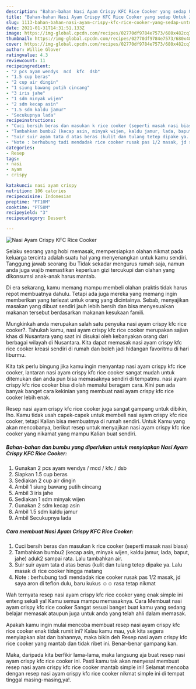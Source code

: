 ```yaml
---
description: "Bahan-bahan Nasi Ayam Crispy KFC Rice Cooker yang sedap Untuk Jualan"
title: "Bahan-bahan Nasi Ayam Crispy KFC Rice Cooker yang sedap Untuk Jualan"
slug: 1113-bahan-bahan-nasi-ayam-crispy-kfc-rice-cooker-yang-sedap-untuk-jualan
date: 2021-01-31T14:31:51.133Z
image: https://img-global.cpcdn.com/recipes/02770df9784e7573/680x482cq70/nasi-ayam-crispy-kfc-rice-cooker-foto-resep-utama.jpg
thumbnail: https://img-global.cpcdn.com/recipes/02770df9784e7573/680x482cq70/nasi-ayam-crispy-kfc-rice-cooker-foto-resep-utama.jpg
cover: https://img-global.cpcdn.com/recipes/02770df9784e7573/680x482cq70/nasi-ayam-crispy-kfc-rice-cooker-foto-resep-utama.jpg
author: Willie Glover
ratingvalue: 4.3
reviewcount: 11
recipeingredient:
- "2 pcs ayam wendys  mcd  kfc  dsb"
- "1.5 cup beras"
- "2 cup air dingin"
- "1 siung bawang putih cincang"
- "3 iris jahe"
- "1 sdm minyak wijen"
- "2 sdm kecap asin"
- "1.5 sdm kaldu jamur"
- "Secukupnya lada"
recipeinstructions:
- "Cuci bersih beras dan masukan k rice cooker (seperti masak nasi biasa)"
- "Tambahkan bumbu2 (kecap asin, minyak wijen, kaldu jamur, lada, baput, jahe) aduk2 sampai rata. Lalu tambahkan air."
- "Suir suir ayam tata d atas beras (kulit dan tulang tetep dipake ya. Lalu masak di rice cooker hingga matang"
- "Note : berhubung tadi mendadak rice cooker rusak pas 1/2 masak, jd saya aron di teflon dulu, baru kukus ☺️☺️ rasa tetap nikmat"
categories:
- Resep
tags:
- nasi
- ayam
- crispy

katakunci: nasi ayam crispy 
nutrition: 106 calories
recipecuisine: Indonesian
preptime: "PT10M"
cooktime: "PT58M"
recipeyield: "3"
recipecategory: Dessert

---
```



![Nasi Ayam Crispy KFC Rice Cooker](https://img-global.cpcdn.com/recipes/02770df9784e7573/680x482cq70/nasi-ayam-crispy-kfc-rice-cooker-foto-resep-utama.jpg)

Selaku seorang yang hobi memasak, mempersiapkan olahan nikmat pada keluarga tercinta adalah suatu hal yang menyenangkan untuk kamu sendiri. Tanggung jawab seorang ibu Tidak sekadar mengurus rumah saja, namun anda juga wajib memastikan keperluan gizi tercukupi dan olahan yang dikonsumsi anak-anak harus mantab.

Di era  sekarang, kamu memang mampu membeli olahan praktis tidak harus repot membuatnya dahulu. Tetapi ada juga mereka yang memang ingin memberikan yang terlezat untuk orang yang dicintainya. Sebab, menyajikan masakan yang dibuat sendiri jauh lebih bersih dan bisa menyesuaikan makanan tersebut berdasarkan makanan kesukaan famili. 



Mungkinkah anda merupakan salah satu penyuka nasi ayam crispy kfc rice cooker?. Tahukah kamu, nasi ayam crispy kfc rice cooker merupakan sajian khas di Nusantara yang saat ini disukai oleh kebanyakan orang dari berbagai wilayah di Nusantara. Kita dapat memasak nasi ayam crispy kfc rice cooker kreasi sendiri di rumah dan boleh jadi hidangan favoritmu di hari liburmu.

Kita tak perlu bingung jika kamu ingin menyantap nasi ayam crispy kfc rice cooker, lantaran nasi ayam crispy kfc rice cooker sangat mudah untuk ditemukan dan anda pun bisa memasaknya sendiri di tempatmu. nasi ayam crispy kfc rice cooker bisa diolah memalui beragam cara. Kini pun ada banyak banget cara kekinian yang membuat nasi ayam crispy kfc rice cooker lebih enak.

Resep nasi ayam crispy kfc rice cooker juga sangat gampang untuk dibikin, lho. Kamu tidak usah capek-capek untuk membeli nasi ayam crispy kfc rice cooker, tetapi Kalian bisa membuatnya di rumah sendiri. Untuk Kamu yang akan mencobanya, berikut resep untuk menyajikan nasi ayam crispy kfc rice cooker yang nikamat yang mampu Kalian buat sendiri.

<!--inarticleads1-->

##### Bahan-bahan dan bumbu yang diperlukan untuk menyiapkan Nasi Ayam Crispy KFC Rice Cooker:

1. Gunakan 2 pcs ayam wendys / mcd / kfc / dsb
1. Siapkan 1.5 cup beras
1. Sediakan 2 cup air dingin
1. Ambil 1 siung bawang putih cincang
1. Ambil 3 iris jahe
1. Sediakan 1 sdm minyak wijen
1. Gunakan 2 sdm kecap asin
1. Ambil 1.5 sdm kaldu jamur
1. Ambil Secukupnya lada




<!--inarticleads2-->

##### Cara membuat Nasi Ayam Crispy KFC Rice Cooker:

1. Cuci bersih beras dan masukan k rice cooker (seperti masak nasi biasa)
1. Tambahkan bumbu2 (kecap asin, minyak wijen, kaldu jamur, lada, baput, jahe) aduk2 sampai rata. Lalu tambahkan air.
1. Suir suir ayam tata d atas beras (kulit dan tulang tetep dipake ya. Lalu masak di rice cooker hingga matang
1. Note : berhubung tadi mendadak rice cooker rusak pas 1/2 masak, jd saya aron di teflon dulu, baru kukus ☺️☺️ rasa tetap nikmat




Wah ternyata resep nasi ayam crispy kfc rice cooker yang enak simple ini enteng sekali ya! Kamu semua mampu memasaknya. Cara Membuat nasi ayam crispy kfc rice cooker Sangat sesuai banget buat kamu yang sedang belajar memasak ataupun juga untuk anda yang telah ahli dalam memasak.

Apakah kamu ingin mulai mencoba membuat resep nasi ayam crispy kfc rice cooker enak tidak rumit ini? Kalau kamu mau, yuk kita segera menyiapkan alat dan bahannya, maka bikin deh Resep nasi ayam crispy kfc rice cooker yang mantab dan tidak ribet ini. Benar-benar gampang kan. 

Maka, daripada kita berfikir lama-lama, maka langsung aja buat resep nasi ayam crispy kfc rice cooker ini. Pasti kamu tak akan menyesal membuat resep nasi ayam crispy kfc rice cooker mantab simple ini! Selamat mencoba dengan resep nasi ayam crispy kfc rice cooker nikmat simple ini di tempat tinggal masing-masing,ya!.

